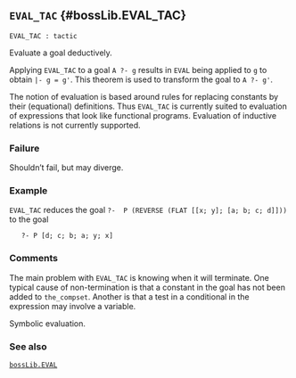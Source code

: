 ## `EVAL_TAC` {#bossLib.EVAL_TAC}


```
EVAL_TAC : tactic
```



Evaluate a goal deductively.


Applying `EVAL_TAC` to a goal `A ?- g` results in `EVAL` being applied
to `g` to obtain `|- g = g'`. This theorem is used to transform the goal
to `A ?- g'`.

The notion of evaluation is based around rules for replacing constants
by their (equational) definitions. Thus `EVAL_TAC` is currently
suited to evaluation of expressions that look like functional programs.
Evaluation of inductive relations is not currently supported.

### Failure

Shouldn’t fail, but may diverge.

### Example

`EVAL_TAC` reduces the goal `?-  P (REVERSE (FLAT [[x; y]; [a; b; c; d]]))`
to the goal
    
       ?- P [d; c; b; a; y; x]
    

### Comments

The main problem with `EVAL_TAC` is knowing when it will terminate. One
typical cause of non-termination is that a constant in the goal has not
been added to `the_compset`. Another is that a test in a conditional in
the expression may involve a variable.


Symbolic evaluation.

### See also

[`bossLib.EVAL`](#bossLib.EVAL)

